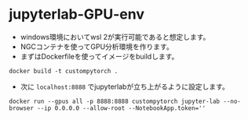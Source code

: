 # jupyterlab-GPU-env
* windows環境においてwsl 2が実行可能であると想定します。
* NGCコンテナを使ってGPU分析環境を作ります。  
* まずはDockerfileを使ってイメージをbuildします。
```
docker build -t custompytorch .
```
* 次に `localhost:8888` でjupyterlabが立ち上がるように設定します。
```
docker run --gpus all -p 8888:8888 custompytorch jupyter-lab --no-browser --ip 0.0.0.0 --allow-root --NotebookApp.token=''
```
